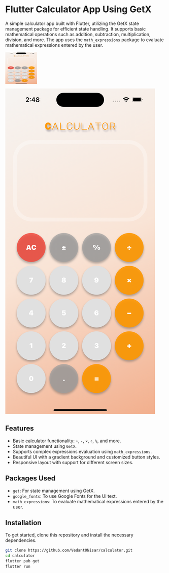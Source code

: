 # Flutter Calculator App Using GetX

A simple calculator app built with Flutter, utilizing the GetX state management package for efficient state handling. It supports basic mathematical operations such as addition, subtraction, multiplication, division, and more. The app uses the `math_expressions` package to evaluate mathematical expressions entered by the user.
<div style="display: flex; align-items: center;">
  <img src="preview_images/calculator_ui.png" alt="Calculator UI Preview" style="width: 100px; height: 100px; margin-right: 10px;">
</div>


![Calculator UI Preview](preview_images/calculator_ui.png)

## Features

- Basic calculator functionality: `+`, `-`, `×`, `÷`, `%`, and more.
- State management using `GetX`.
- Supports complex expressions evaluation using `math_expressions`.
- Beautiful UI with a gradient background and customized button styles.
- Responsive layout with support for different screen sizes.

## Packages Used

- `get`: For state management using GetX.
- `google_fonts`: To use Google Fonts for the UI text.
- `math_expressions`: To evaluate mathematical expressions entered by the user.

## Installation

To get started, clone this repository and install the necessary dependencies.

```bash
git clone https://github.com/Vedant0Nisar/calculator.git
cd calculator
flutter pub get
flutter run
